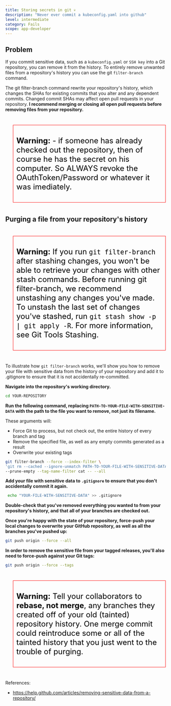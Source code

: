 ```yaml
---
title: Storing secrets in git 💀
description: "Never ever commit a kubeconfig.yaml into github"
level: intermediate
category: Fails
scope: app-developer
---
```




## Problem
If you commit sensitive data, such as a `kubeconfig.yaml` or `SSH key` into a Git repository, you can remove it from 
the history. To entirely remove unwanted files from a repository's history you can use the git `filter-branch` command.

The git filter-branch command rewrite your repository's history, which changes the SHAs for 
existing commits that you alter and any dependent commits. Changed commit SHAs may affect open pull requests 
in your repository. **I recommend merging or closing all open pull requests before removing files from your repository.** 

> **Warning:** - if someone has already checked out the repository, then of course he has the secret on his computer. So ALWAYS revoke the OAuthToken/Password or whatever it was imediately.


## Purging a file from your repository's history

> **Warning:** If you run `git filter-branch` after stashing changes, you won't be able to retrieve your changes with other 
stash commands. Before running git filter-branch, we recommend unstashing any changes you've made. To unstash the 
last set of changes you've stashed, run `git stash show -p | git apply -R`. For more information, see Git Tools Stashing.


To illustrate how `git filter-branch` works, we'll show you how to remove your file with sensitive data from the 
history of your repository and add it to .gitignore to ensure that it is not accidentally re-committed.

**Navigate into the repository's working directory.**

```bash
cd YOUR-REPOSITORY
```

**Run the following command, replacing `PATH-TO-YOUR-FILE-WITH-SENSITIVE-DATA` with the path to the file you want to remove, 
not just its filename.**

These arguments will:
* Force Git to process, but not check out, the entire history of every branch and tag
* Remove the specified file, as well as any empty commits generated as a result
* Overwrite your existing tags

```bash
git filter-branch --force --index-filter \
'git rm --cached --ignore-unmatch PATH-TO-YOUR-FILE-WITH-SENSITIVE-DATA' \
--prune-empty --tag-name-filter cat -- --all

```

**Add your file with sensitive data to `.gitignore` to ensure that you don't accidentally commit it again.**
```bash
 echo "YOUR-FILE-WITH-SENSITIVE-DATA" >> .gitignore
```

**Double-check that you've removed everything you wanted to from your repository's history, and that all of your 
branches are checked out.**

**Once you're happy with the state of your repository, force-push your local changes to overwrite your GitHub repository, 
as well as all the branches you've pushed up:**

```bash
git push origin --force --all
```

**In order to remove the sensitive file from your tagged releases, you'll also need to force-push against your Git tags:**
```bash
git push origin --force --tags
```

> **Warning:** Tell your collaborators to **rebase, not merge**, any branches they created off of your old (tainted) repository history. 
One merge commit could reintroduce some or all of the tainted history that you just went to the trouble of purging.


References:

 - https://help.github.com/articles/removing-sensitive-data-from-a-repository/
 
<style>
blockquote {
 border:1px solid red;
 padding:10px;
 margin-top:40px;
 margin-bottom:40px;
}
blockquote p {
    font-size: 1.5rem;
    color: black;
}
</style>
